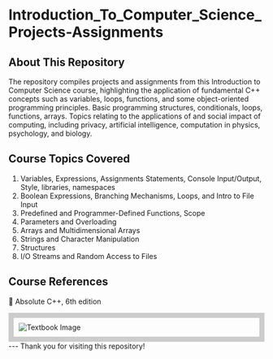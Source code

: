 # Introduction_To_Computer_Science_Projects-Assignments

## About This Repository 
The repository compiles projects and assignments from this Introduction to Computer Science course, highlighting the application of fundamental C++ concepts such as variables, loops, functions, and some object-oriented programming principles. Basic programming structures, conditionals, loops, functions, arrays. Topics relating to the applications of and social impact of computing, including privacy, artificial intelligence, computation in physics, psychology, and biology. 

## Course Topics Covered
1. Variables, Expressions, Assignments Statements, Console Input/Output, Style, libraries, namespaces
2. Boolean Expressions, Branching Mechanisms, Loops, and Intro to File Input
3. Predefined and Programmer-Defined Functions, Scope
4. Parameters and Overloading
5. Arrays and Multidimensional Arrays
6. Strings and Character Manipulation
7. Structures
8. I/O Streams and Random Access to Files

## Course References
📖 Absolute C++, 6th edition
<div style="border: 10px solid #ccc; padding: 10px;">
  <img src="https://www.pearson.com/store/medias/-bigcovers-0133970833.jpg-size-W370?context=bWFzdGVyfGltYWdlc3w1NDczMnxpbWFnZS9qcGVnfHN5cy1tYXN0ZXIvaW1hZ2VzL2gxZC9oNWMvMTE2NzQzMzEyNTA3MTgvYmlnY292ZXJzLzAxMzM5NzA4MzMuanBnX3NpemVfVzM3MHxkOWJlNTdmNGYyNjZkYTBlNGViZDZiZjlhOGQwZTZiNzJjMGEwNDUyNjM0NjVjMjFiYTM2OWVkYmVlYzgwM2M2" alt="Textbook Image">
</div>
---
Thank you for visiting this repository!
